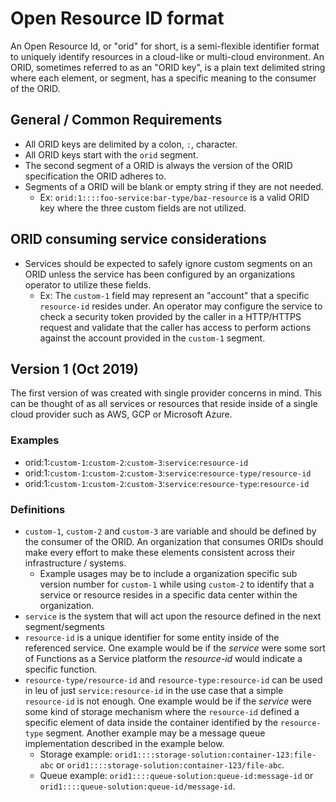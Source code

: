 # Open Resource ID format

An Open Resource Id, or "orid" for short, is a semi-flexible identifier format to uniquely identify resources in a cloud-like or multi-cloud environment. An ORID, sometimes referred to as an "ORID key", is a plain text delimited string where each element, or segment, has a specific meaning to the consumer of the ORID.

## General / Common Requirements

* All ORID keys are delimited by a colon, `:`, character.
* All ORID keys start with the `orid` segment.
* The second segment of a ORID is always the version of the ORID specification the ORID adheres to.
* Segments of a ORID will be blank or empty string if they are not needed.
    * Ex: `orid:1::::foo-service:bar-type/baz-resource` is a valid ORID key where the three custom fields are not utilized.

## ORID consuming service considerations

* Services should be expected to safely ignore custom segments on an ORID unless the service has been configured by an organizations operator to utilize these fields.
    * Ex: The `custom-1` field may represent an "account" that a specific `resource-id` resides under. An operator may configure the service to check a security token provided by the caller in a HTTP/HTTPS request and validate that the caller has access to perform actions against the account provided in the `custom-1` segment.

## Version 1 (Oct 2019)

The first version of was created with single provider concerns in mind. This can be thought of as all services or resources that reside inside of a single cloud provider such as AWS, GCP or Microsoft Azure.

### Examples

* orid:1:`custom-1`:`custom-2`:`custom-3`:`service`:`resource-id`
* orid:1:`custom-1`:`custom-2`:`custom-3`:`service`:`resource-type/resource-id`
* orid:1:`custom-1`:`custom-2`:`custom-3`:`service`:`resource-type`:`resource-id`

### Definitions

* `custom-1`, `custom-2` and `custom-3` are variable and should be defined by the consumer of the ORID. An organization that consumes ORIDs should make every effort to make these elements consistent across their infrastructure / systems.
    * Example usages may be to include a organization specific sub version number for `custom-1` while using `custom-2` to identify that a service or resource resides in a specific data center within the organization.
* `service` is the system that will act upon the resource defined in the next segment/segments
* `resource-id` is a unique identifier for some entity inside of the referenced service. One example would be if the *service* were some sort of Functions as a Service platform the *resource-id* would indicate a specific function.
* `resource-type/resource-id` and `resource-type:resource-id` can be used in leu of just `service:resource-id` in the use case that a simple `resource-id` is not enough. One example would be if the *service* were some kind of storage mechanism where the `resource-id` defined a specific element of data inside the container identified by the `resource-type` segment. Another example may be a message queue implementation described in the example below.
    * Storage example: `orid1::::storage-solution:container-123:file-abc` or `orid1::::storage-solution:container-123/file-abc`.
    * Queue example: `orid1::::queue-solution:queue-id:message-id` or `orid1::::queue-solution:queue-id/message-id`.